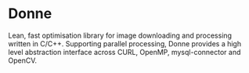 # Donne
Lean, fast optimisation library for image downloading and processing written in C/C++. Supporting parallel processing, Donne provides a high level abstraction interface across CURL, OpenMP, mysql-connector and OpenCV.
